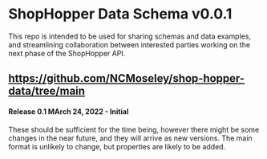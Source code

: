 # ShopHopper Data Schema v0.0.1

This repo is intended to be used for sharing schemas and data examples, and streamlining collaboration between interested parties working on the next phase of the ShopHopper API.

## https://github.com/NCMoseley/shop-hopper-data/tree/main


#### Release 0.1 MArch 24, 2022 - Initial
These should be sufficient for the time being, however there might be some changes in the near future, and they will arrive as new versions. The main format is unlikely to change, but properties are likely to be added.